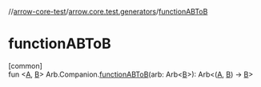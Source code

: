 //[arrow-core-test](../../index.md)/[arrow.core.test.generators](index.md)/[functionABToB](function-a-b-to-b.md)

# functionABToB

[common]\
fun &lt;[A](function-a-b-to-b.md), [B](function-a-b-to-b.md)&gt; Arb.Companion.[functionABToB](function-a-b-to-b.md)(arb: Arb&lt;[B](function-a-b-to-b.md)&gt;): Arb&lt;([A](function-a-b-to-b.md), [B](function-a-b-to-b.md)) -&gt; [B](function-a-b-to-b.md)&gt;
